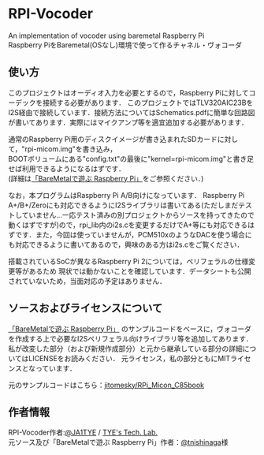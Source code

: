# RPI-Vocoder
An implementation of vocoder using baremetal Raspberry Pi  
Raspberry PiをBaremetal(OSなし)環境で使って作るチャネル・ヴォコーダ

## 使い方
このプロジェクトはオーディオ入力を必要とするので，Raspberry Piに対してコーデックを接続する必要があります．
このプロジェクトではTLV320AIC23BをI2S経由で接続しています．接続方法についてはSchematics.pdfに簡単な回路図が書いてあります．実際にはマイクアンプ等を適宜追加する必要があります．

通常のRaspberry Pi用のディスクイメージが書き込まれたSDカードに対して，"rpi-micom.img"を書き込み，  
BOOTボリュームにある"config.txt"の最後に"kernel=rpi-micom.img"と書き足せば利用できるようになるはずです．  
(詳細は[「BareMetalで遊ぶ Raspberry Pi」](http://tatsu-zine.com/books/raspi-bm)をご参照ください．)

なお，本プログラムはRaspberry Pi A/B向けになっています．
Raspberry Pi A+/B+/Zeroにも対応できるようにI2Sライブラリは書いてある(ただしまだテストしていません…一応テスト済みの別プロジェクトからソースを持ってきたので動くはずですが)ので，rpi_lib内のi2s.cを変更するだけでA+等にも対応できるはずです．また，今回は使っていませんが，PCM510xのようなDACを使う場合にも対応できるように書いてあるので，興味のある方はi2s.cをご覧ください．

搭載されているSoCが異なるRaspberry Pi 2については，ペリフェラルの仕様変更等があるため
現状では動かないことを確認しています．データシートも公開されていないため，当面対応の予定はありません．

## ソースおよびライセンスについて
[「BareMetalで遊ぶ Raspberry Pi」](http://tatsu-zine.com/books/raspi-bm)
のサンプルコードをベースに，ヴォコーダを作成する上で必要なI2Sペリフェラル向けライブラリ等を追加してあります．
私が改変した部分（および新規作成部分）と元から継承している部分の詳細についてはLICENSEをお読みください．
元ライセンス，私の部分ともにMITライセンスとなっています．

元のサンプルコードはこちら：[jitomesky/RPi_Micon_C85book](https://github.com/jitomesky/RPi_Micon_C85book)

## 作者情報
RPI-Vocoder作者:[@JA1TYE](https://twitter.com/JA1TYE) / [TYE's Tech. Lab.](http://t-techlab.net/)  
元ソース及び「BareMetalで遊ぶ Raspberry Pi」作者：[@tnishinaga](https://twitter.com/tnishinaga)様
